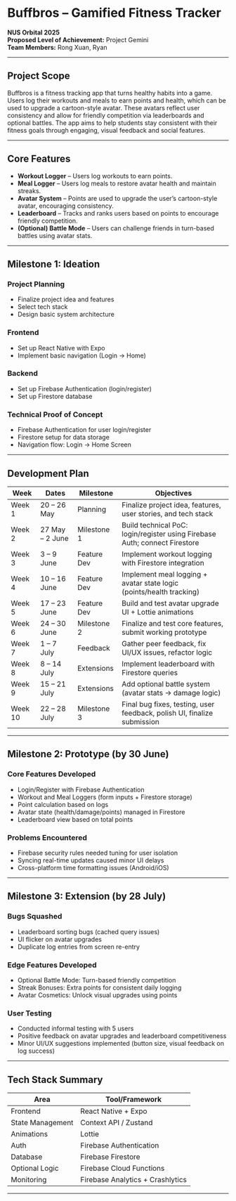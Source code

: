 # Buffbros – Gamified Fitness Tracker  
**NUS Orbital 2025**  
**Proposed Level of Achievement:** Project Gemini  
**Team Members:** Rong Xuan, Ryan  

---

## Project Scope  
Buffbros is a fitness tracking app that turns healthy habits into a game. Users log their workouts and meals to earn points and health, which can be used to upgrade a cartoon-style avatar. These avatars reflect user consistency and allow for friendly competition via leaderboards and optional battles. The app aims to help students stay consistent with their fitness goals through engaging, visual feedback and social features.

---

## Core Features

- **Workout Logger** – Users log workouts to earn points.  
- **Meal Logger** – Users log meals to restore avatar health and maintain streaks.  
- **Avatar System** – Points are used to upgrade the user’s cartoon-style avatar, encouraging consistency.  
- **Leaderboard** – Tracks and ranks users based on points to encourage friendly competition.  
- **(Optional) Battle Mode** – Users can challenge friends in turn-based battles using avatar stats.

---

## Milestone 1: Ideation

### Project Planning
- Finalize project idea and features  
- Select tech stack  
- Design basic system architecture  

### Frontend
- Set up React Native with Expo  
- Implement basic navigation (Login → Home)  

### Backend
- Set up Firebase Authentication (login/register)  
- Set up Firestore database  

### Technical Proof of Concept
- Firebase Authentication for user login/register  
- Firestore setup for data storage  
- Navigation flow: Login → Home Screen  

---

## Development Plan

| Week   | Dates         | Milestone      | Objectives                                                                 |
|--------|---------------|----------------|---------------------------------------------------------------------------|
| Week 1 | 20 – 26 May   | Planning       | Finalize project idea, features, user stories, and tech stack             |
| Week 2 | 27 May – 2 June | Milestone 1   | Build technical PoC: login/register using Firebase Auth; connect Firestore |
| Week 3 | 3 – 9 June    | Feature Dev    | Implement workout logging with Firestore integration                       |
| Week 4 | 10 – 16 June  | Feature Dev    | Implement meal logging + avatar state logic (points/health tracking)      |
| Week 5 | 17 – 23 June  | Feature Dev    | Build and test avatar upgrade UI + Lottie animations                       |
| Week 6 | 24 – 30 June  | Milestone 2    | Finalize and test core features, submit working prototype                  |
| Week 7 | 1 – 7 July    | Feedback       | Gather peer feedback, fix UI/UX issues, refactor logic                     |
| Week 8 | 8 – 14 July   | Extensions     | Implement leaderboard with Firestore queries                              |
| Week 9 | 15 – 21 July  | Extensions     | Add optional battle system (avatar stats → damage logic)                   |
| Week 10| 22 – 28 July  | Milestone 3    | Final bug fixes, testing, user feedback, polish UI, finalize submission    |

---

## Milestone 2: Prototype (by 30 June)

### Core Features Developed
- Login/Register with Firebase Authentication  
- Workout and Meal Loggers (form inputs + Firestore storage)  
- Point calculation based on logs  
- Avatar state (health/damage/points) managed in Firestore  
- Leaderboard view based on total points  

### Problems Encountered
- Firebase security rules needed tuning for user isolation  
- Syncing real-time updates caused minor UI delays  
- Cross-platform time formatting issues (Android/iOS)  

---

## Milestone 3: Extension (by 28 July)

### Bugs Squashed
- Leaderboard sorting bugs (cached query issues)  
- UI flicker on avatar upgrades  
- Duplicate log entries from screen re-entry  

### Edge Features Developed
- Optional Battle Mode: Turn-based friendly competition  
- Streak Bonuses: Extra points for consistent daily logging  
- Avatar Cosmetics: Unlock visual upgrades using points  

### User Testing
- Conducted informal testing with 5 users  
- Positive feedback on avatar upgrades and leaderboard competitiveness  
- Minor UI/UX suggestions implemented (button size, visual feedback on log success)  

---

## Tech Stack Summary

| Area          | Tool/Framework                |
|---------------|------------------------------|
| Frontend      | React Native + Expo           |
| State Management | Context API / Zustand        |
| Animations    | Lottie                       |
| Auth          | Firebase Authentication       |
| Database      | Firebase Firestore             |
| Optional Logic| Firebase Cloud Functions       |
| Monitoring    | Firebase Analytics + Crashlytics |

---
